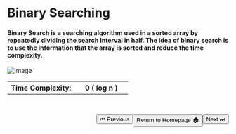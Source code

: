 # Binary Searching

#### Binary Search is a searching algorithm used in a sorted array by repeatedly dividing the search interval in half. The idea of binary search is to use the information that the array is sorted and reduce the time complexity.

![image](https://user-images.githubusercontent.com/72748315/208666726-c3e627b5-0d14-47a4-9557-f4ddbfc23007.png)

<table>
    <tr>
        <th>Time Complexity:<th>
        <th> 0 ( log n )<th>
    <tr>
</table>

<a style="float:right; margin-top: 30px"
 href='#'>
<button>Next ⏭</button>
</a>
<a style="float: right; margin-top:30px"
 href='../../../README.md'>
<button>Return to Homepage 🏠</button>
</a>
<a style="float:right; margin-top: 30px"
 href='./Linear Search.md'>
<button>⏮ Previous</button>
</a>
